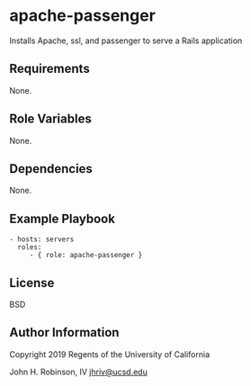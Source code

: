 apache-passenger
================

Installs Apache, ssl, and passenger to serve a Rails application

Requirements
------------

None.

Role Variables
--------------

None.

Dependencies
------------

None.

Example Playbook
----------------

    - hosts: servers
      roles:
         - { role: apache-passenger }

License
-------

BSD


Author Information
------------------

Copyright 2019 Regents of the University of California


John H. Robinson, IV
jhriv@ucsd.edu
